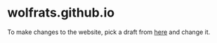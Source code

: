 # wolfrats.github.io

To make changes to the website, pick a draft from [here](https://github.com/wolfrats/wolfrats.github.io/tree/markdown/website/content/posts) and change it.
